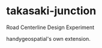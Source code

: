 takasaki-junction
=================

Road Centerline Design Experiment

handygeospatial's own extension.
